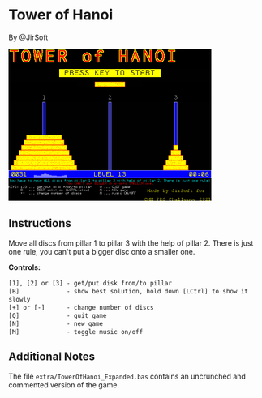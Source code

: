 # Tower of Hanoi

By @JirSoft

<img src="TowerOfHanoi.png" width="400" height="300" title="Tower of Hanoi screenshot">

## Instructions

Move all discs from pillar 1 to pillar 3 with the help of pillar 2. There is just one rule, you can't put a bigger disc onto a smaller one.

**Controls:**

    [1], [2] or [3] - get/put disk from/to pillar  
    [B]             - show best solution, hold down [LCtrl] to show it slowly  
    [+] or [-]      - change number of discs  
    [Q]             - quit game  
    [N]             - new game  
    [M]             - toggle music on/off

## Additional Notes

The file `extra/TowerOfHanoi_Expanded.bas` contains an uncrunched and commented version of the game.
